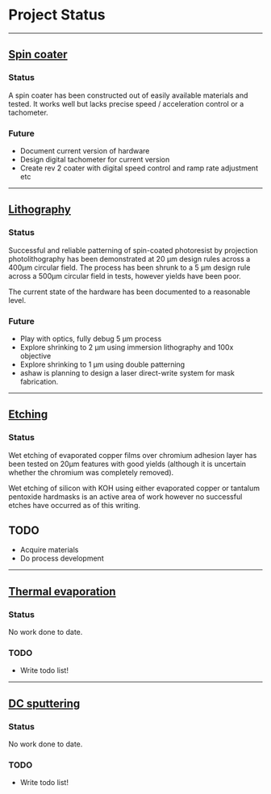 # Project Status #


---


## [Spin coater](SpinCoater.md) ##

### Status ###

A spin coater has been constructed out of easily available materials and tested. It works well but lacks precise speed / acceleration control or a tachometer.

### Future ###

  * Document current version of hardware
  * Design digital tachometer for current version
  * Create rev 2 coater with digital speed control and ramp rate adjustment etc


---


## [Lithography](Lithography.md) ##

### Status ###

Successful and reliable patterning of spin-coated photoresist by projection photolithography has been demonstrated at 20 μm design rules across a 400μm circular field. The process has been shrunk to a 5 μm design rule across a 500μm circular field in tests, however yields have been poor.

The current state of the hardware has been documented to a reasonable level.

### Future ###

  * Play with optics, fully debug 5 μm process
  * Explore shrinking to 2 μm using immersion lithography and 100x objective
  * Explore shrinking to 1 μm using double patterning
  * ashaw is planning to design a laser direct-write system for mask fabrication.


---


## [Etching](Etching.md) ##

### Status ###

Wet etching of evaporated copper films over chromium adhesion layer has been tested on 20μm features with good yields (although it is uncertain whether the chromium was completely removed).

Wet etching of silicon with KOH using either evaporated copper or tantalum pentoxide hardmasks is an active area of work however no successful etches have occurred as of this writing.

## TODO ##

  * Acquire materials
  * Do process development


---


## [Thermal evaporation](Evaporation.md) ##

### Status ###

No work done to date.

### TODO ###

  * Write todo list!


---


## [DC sputtering](Sputtering.md) ##

### Status ###

No work done to date.

### TODO ###

  * Write todo list!